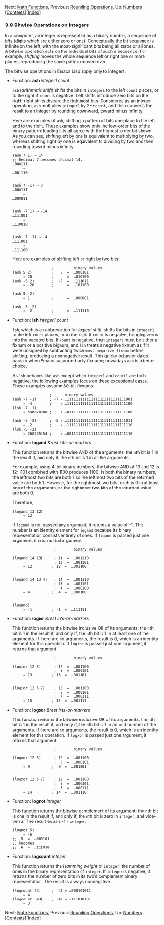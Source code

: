 <!-- This is the GNU Emacs Lisp Reference Manual
corresponding to Emacs version 27.2.

Copyright (C) 1990-1996, 1998-2021 Free Software Foundation,
Inc.

Permission is granted to copy, distribute and/or modify this document
under the terms of the GNU Free Documentation License, Version 1.3 or
any later version published by the Free Software Foundation; with the
Invariant Sections being "GNU General Public License," with the
Front-Cover Texts being "A GNU Manual," and with the Back-Cover
Texts as in (a) below.  A copy of the license is included in the
section entitled "GNU Free Documentation License."

(a) The FSF's Back-Cover Text is: "You have the freedom to copy and
modify this GNU manual.  Buying copies from the FSF supports it in
developing GNU and promoting software freedom." -->

<!-- Created by GNU Texinfo 6.7, http://www.gnu.org/software/texinfo/ -->

Next: [Math Functions](Math-Functions.html), Previous: [Rounding Operations](Rounding-Operations.html), Up: [Numbers](Numbers.html)   \[[Contents](index.html#SEC_Contents "Table of contents")]\[[Index](Index.html "Index")]

### 3.8 Bitwise Operations on Integers

In a computer, an integer is represented as a binary number, a sequence of *bits* (digits which are either zero or one). Conceptually the bit sequence is infinite on the left, with the most-significant bits being all zeros or all ones. A bitwise operation acts on the individual bits of such a sequence. For example, *shifting* moves the whole sequence left or right one or more places, reproducing the same pattern moved over.

The bitwise operations in Emacs Lisp apply only to integers.

*   Function: **ash** *integer1 count*

    `ash` (*arithmetic shift*) shifts the bits in `integer1` to the left `count` places, or to the right if `count` is negative. Left shifts introduce zero bits on the right; right shifts discard the rightmost bits. Considered as an integer operation, `ash` multiplies `integer1` by 2\*\*`count`, and then converts the result to an integer by rounding downward, toward minus infinity.

    Here are examples of `ash`, shifting a pattern of bits one place to the left and to the right. These examples show only the low-order bits of the binary pattern; leading bits all agree with the highest-order bit shown. As you can see, shifting left by one is equivalent to multiplying by two, whereas shifting right by one is equivalent to dividing by two and then rounding toward minus infinity.

        (ash 7 1) ⇒ 14
        ;; Decimal 7 becomes decimal 14.
        …000111
             ⇒
        …001110

    ```
    ```

        (ash 7 -1) ⇒ 3
        …000111
             ⇒
        …000011

    ```
    ```

        (ash -7 1) ⇒ -14
        …111001
             ⇒
        …110010

    ```
    ```

        (ash -7 -1) ⇒ -4
        …111001
             ⇒
        …111100

    Here are examples of shifting left or right by two bits:

                          ;         binary values
        (ash 5 2)         ;   5  =  …000101
             ⇒ 20         ;      =  …010100
        (ash -5 2)        ;  -5  =  …111011
             ⇒ -20        ;      =  …101100

    <!---->

        (ash 5 -2)
             ⇒ 1          ;      =  …000001

    <!---->

        (ash -5 -2)
             ⇒ -2         ;      =  …111110

<!---->

*   Function: **lsh** *integer1 count*

    `lsh`, which is an abbreviation for *logical shift*, shifts the bits in `integer1` to the left `count` places, or to the right if `count` is negative, bringing zeros into the vacated bits. If `count` is negative, then `integer1` must be either a fixnum or a positive bignum, and `lsh` treats a negative fixnum as if it were unsigned by subtracting twice `most-negative-fixnum` before shifting, producing a nonnegative result. This quirky behavior dates back to when Emacs supported only fixnums; nowadays `ash` is a better choice.

    As `lsh` behaves like `ash` except when `integer1` and `count1` are both negative, the following examples focus on these exceptional cases. These examples assume 30-bit fixnums.

                         ;      binary values
        (ash -7 -1)      ; -7 = …111111111111111111111111111001
             ⇒ -4        ;    = …111111111111111111111111111100
        (lsh -7 -1)
             ⇒ 536870908 ;    = …011111111111111111111111111100

    <!---->

        (ash -5 -2)      ; -5 = …111111111111111111111111111011
             ⇒ -2        ;    = …111111111111111111111111111110
        (lsh -5 -2)
             ⇒ 268435454 ;    = …001111111111111111111111111110

<!---->

*   Function: **logand** *\&rest ints-or-markers*

    This function returns the bitwise AND of the arguments: the `n`th bit is 1 in the result if, and only if, the `n`th bit is 1 in all the arguments.

    For example, using 4-bit binary numbers, the bitwise AND of 13 and 12 is 12: 1101 combined with 1100 produces 1100. In both the binary numbers, the leftmost two bits are both 1 so the leftmost two bits of the returned value are both 1. However, for the rightmost two bits, each is 0 in at least one of the arguments, so the rightmost two bits of the returned value are both 0.

    Therefore,

        (logand 13 12)
             ⇒ 12

    If `logand` is not passed any argument, it returns a value of -1. This number is an identity element for `logand` because its binary representation consists entirely of ones. If `logand` is passed just one argument, it returns that argument.

                           ;        binary values

        (logand 14 13)     ; 14  =  …001110
                           ; 13  =  …001101
             ⇒ 12         ; 12  =  …001100

    ```
    ```

        (logand 14 13 4)   ; 14  =  …001110
                           ; 13  =  …001101
                           ;  4  =  …000100
             ⇒ 4          ;  4  =  …000100

    ```
    ```

        (logand)
             ⇒ -1         ; -1  =  …111111

<!---->

*   Function: **logior** *\&rest ints-or-markers*

    This function returns the bitwise inclusive OR of its arguments: the `n`th bit is 1 in the result if, and only if, the `n`th bit is 1 in at least one of the arguments. If there are no arguments, the result is 0, which is an identity element for this operation. If `logior` is passed just one argument, it returns that argument.

                           ;        binary values

        (logior 12 5)      ; 12  =  …001100
                           ;  5  =  …000101
             ⇒ 13         ; 13  =  …001101

    ```
    ```

        (logior 12 5 7)    ; 12  =  …001100
                           ;  5  =  …000101
                           ;  7  =  …000111
             ⇒ 15         ; 15  =  …001111

<!---->

*   Function: **logxor** *\&rest ints-or-markers*

    This function returns the bitwise exclusive OR of its arguments: the `n`th bit is 1 in the result if, and only if, the `n`th bit is 1 in an odd number of the arguments. If there are no arguments, the result is 0, which is an identity element for this operation. If `logxor` is passed just one argument, it returns that argument.

                           ;        binary values

        (logxor 12 5)      ; 12  =  …001100
                           ;  5  =  …000101
             ⇒ 9          ;  9  =  …001001

    ```
    ```

        (logxor 12 5 7)    ; 12  =  …001100
                           ;  5  =  …000101
                           ;  7  =  …000111
             ⇒ 14         ; 14  =  …001110

<!---->

*   Function: **lognot** *integer*

    This function returns the bitwise complement of its argument: the `n`th bit is one in the result if, and only if, the `n`th bit is zero in `integer`, and vice-versa. The result equals -1 - `integer`.

        (lognot 5)
             ⇒ -6
        ;;  5  =  …000101
        ;; becomes
        ;; -6  =  …111010

<!---->

*   Function: **logcount** *integer*

    This function returns the *Hamming weight* of `integer`: the number of ones in the binary representation of `integer`. If `integer` is negative, it returns the number of zero bits in its two’s complement binary representation. The result is always nonnegative.

        (logcount 43)     ;  43 = …000101011
             ⇒ 4
        (logcount -43)    ; -43 = …111010101
             ⇒ 3

Next: [Math Functions](Math-Functions.html), Previous: [Rounding Operations](Rounding-Operations.html), Up: [Numbers](Numbers.html)   \[[Contents](index.html#SEC_Contents "Table of contents")]\[[Index](Index.html "Index")]

